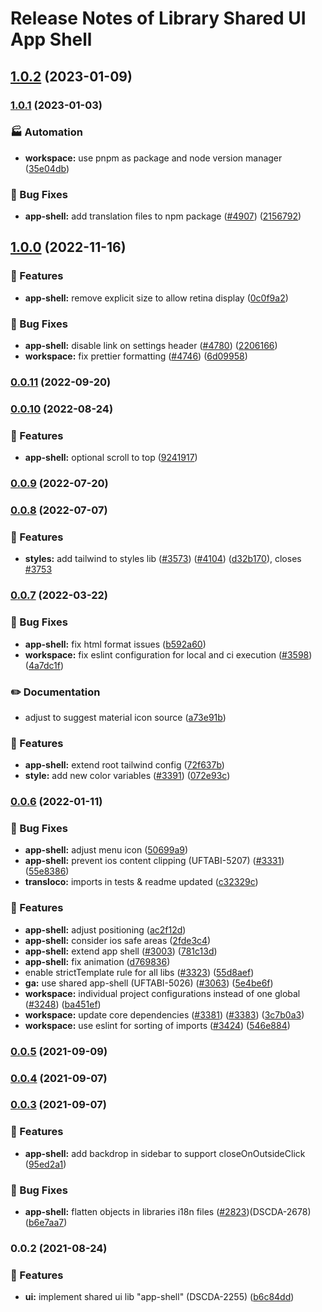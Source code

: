 # Release Notes of Library Shared UI App Shell
## [1.0.2](https://github.com/Schaeffler-Group/frontend-schaeffler/compare/app-shell-v1.0.1...app-shell-v1.0.2) (2023-01-09)

### [1.0.1](https://github.com/Schaeffler-Group/frontend-schaeffler/compare/app-shell-v1.0.0...app-shell-v1.0.1) (2023-01-03)


### 🏭 Automation

* **workspace:** use pnpm as package and node version manager ([35e04db](https://github.com/Schaeffler-Group/frontend-schaeffler/commit/35e04dba206a3d579156300c68b2ede9206556ff))


### 🐛 Bug Fixes

* **app-shell:** add translation files to npm package ([#4907](https://github.com/Schaeffler-Group/frontend-schaeffler/issues/4907)) ([2156792](https://github.com/Schaeffler-Group/frontend-schaeffler/commit/2156792162e6e056561b16c9427f787bb9da8878))

## [1.0.0](https://github.com/Schaeffler-Group/frontend-schaeffler/compare/app-shell-v0.0.11...app-shell-v1.0.0) (2022-11-16)


### 🎸 Features

* **app-shell:** remove explicit size to allow retina display ([0c0f9a2](https://github.com/Schaeffler-Group/frontend-schaeffler/commit/0c0f9a281c70da86259177f15fdd1ac2f45e4b4b))


### 🐛 Bug Fixes

* **app-shell:** disable link on settings header ([#4780](https://github.com/Schaeffler-Group/frontend-schaeffler/issues/4780)) ([2206166](https://github.com/Schaeffler-Group/frontend-schaeffler/commit/22061661d02c72ddeb2312e119ad3cea50aa1845))
* **workspace:** fix prettier formatting ([#4746](https://github.com/Schaeffler-Group/frontend-schaeffler/issues/4746)) ([6d09958](https://github.com/Schaeffler-Group/frontend-schaeffler/commit/6d099587562a9db04e311acb309235bc60e89ee4))

### [0.0.11](https://github.com/Schaeffler-Group/frontend-schaeffler/compare/app-shell-v0.0.10...app-shell-v0.0.11) (2022-09-20)

### [0.0.10](https://github.com/Schaeffler-Group/frontend-schaeffler/compare/app-shell-v0.0.9...app-shell-v0.0.10) (2022-08-24)


### 🎸 Features

* **app-shell:** optional scroll to top ([9241917](https://github.com/Schaeffler-Group/frontend-schaeffler/commit/924191765d426e8d0b2da6049f1833449c4edcd7))

### [0.0.9](https://github.com/Schaeffler-Group/frontend-schaeffler/compare/app-shell-v0.0.8...app-shell-v0.0.9) (2022-07-20)

### [0.0.8](https://github.com/Schaeffler-Group/frontend-schaeffler/compare/app-shell-v0.0.7...app-shell-v0.0.8) (2022-07-07)


### 🎸 Features

* **styles:** add tailwind to styles lib ([#3573](https://github.com/Schaeffler-Group/frontend-schaeffler/issues/3573)) ([#4104](https://github.com/Schaeffler-Group/frontend-schaeffler/issues/4104)) ([d32b170](https://github.com/Schaeffler-Group/frontend-schaeffler/commit/d32b170c13de73f90b3a792d9f50f29cede37898)), closes [#3753](https://github.com/Schaeffler-Group/frontend-schaeffler/issues/3753)

### [0.0.7](https://github.com/Schaeffler-Group/frontend-schaeffler/compare/app-shell-v0.0.6...app-shell-v0.0.7) (2022-03-22)


### 🐛 Bug Fixes

* **app-shell:** fix html format issues ([b592a60](https://github.com/Schaeffler-Group/frontend-schaeffler/commit/b592a604077ffbbb0bcb36386de41c5346b5def1))
* **workspace:** fix eslint configuration for local and ci execution ([#3598](https://github.com/Schaeffler-Group/frontend-schaeffler/issues/3598)) ([4a7dc1f](https://github.com/Schaeffler-Group/frontend-schaeffler/commit/4a7dc1fe79d94b6d8ddfa7cf2644e3bbc11a3e80))


### ✏️ Documentation

* adjust to suggest material icon source ([a73e91b](https://github.com/Schaeffler-Group/frontend-schaeffler/commit/a73e91b89002ba7f7768461b1fae6713cc88a30a))


### 🎸 Features

* **app-shell:** extend root tailwind config ([72f637b](https://github.com/Schaeffler-Group/frontend-schaeffler/commit/72f637baf7a42fdffe455213053231c6006b6870))
* **style:** add new color variables ([#3391](https://github.com/Schaeffler-Group/frontend-schaeffler/issues/3391)) ([072e93c](https://github.com/Schaeffler-Group/frontend-schaeffler/commit/072e93cc90858f751717e10e383f87ab2d4c61f6))

### [0.0.6](https://github.com/Schaeffler-Group/frontend-schaeffler/compare/app-shell-v0.0.5...app-shell-v0.0.6) (2022-01-11)


### 🐛 Bug Fixes

* **app-shell:** adjust menu icon ([50699a9](https://github.com/Schaeffler-Group/frontend-schaeffler/commit/50699a968ccb34e36451f7aa67f78aa83c7d0d13))
* **app-shell:** prevent ios content clipping (UFTABI-5207) ([#3331](https://github.com/Schaeffler-Group/frontend-schaeffler/issues/3331)) ([55e8386](https://github.com/Schaeffler-Group/frontend-schaeffler/commit/55e8386108f249e08d5e0c83e4156a13a6a23de6))
* **transloco:** imports in tests & readme updated ([c32329c](https://github.com/Schaeffler-Group/frontend-schaeffler/commit/c32329ce19668460abac5b3997f0e937b3bfe5ba))


### 🎸 Features

* **app-shell:** adjust positioning ([ac2f12d](https://github.com/Schaeffler-Group/frontend-schaeffler/commit/ac2f12d3b90bc2a60fffe69b8bc99a0efcf51fe6))
* **app-shell:** consider ios safe areas ([2fde3c4](https://github.com/Schaeffler-Group/frontend-schaeffler/commit/2fde3c4decf2bab20a7ff4198ef9c7035098a301))
* **app-shell:** extend app shell ([#3003](https://github.com/Schaeffler-Group/frontend-schaeffler/issues/3003)) ([781c13d](https://github.com/Schaeffler-Group/frontend-schaeffler/commit/781c13d61fac9aea94800e5e008cbfbd320de411))
* **app-shell:** fix animation ([d769836](https://github.com/Schaeffler-Group/frontend-schaeffler/commit/d769836e8b80962ec7a57ef40d05de0f850315ad))
* enable strictTemplate rule for all libs ([#3323](https://github.com/Schaeffler-Group/frontend-schaeffler/issues/3323)) ([55d8aef](https://github.com/Schaeffler-Group/frontend-schaeffler/commit/55d8aefd36823a5774979b7393cbe4dff41ba7de))
* **ga:** use shared app-shell (UFTABI-5026) ([#3063](https://github.com/Schaeffler-Group/frontend-schaeffler/issues/3063)) ([5e4be6f](https://github.com/Schaeffler-Group/frontend-schaeffler/commit/5e4be6f1f34b15f8d5621049700d964afc83210c))
* **workspace:** individual project configurations instead of one global ([#3248](https://github.com/Schaeffler-Group/frontend-schaeffler/issues/3248)) ([ba451ef](https://github.com/Schaeffler-Group/frontend-schaeffler/commit/ba451ef87c9c9cff99440b9739c9ebf4069a16dc))
* **workspace:** update core dependencies ([#3381](https://github.com/Schaeffler-Group/frontend-schaeffler/issues/3381)) ([#3383](https://github.com/Schaeffler-Group/frontend-schaeffler/issues/3383)) ([3c7b0a3](https://github.com/Schaeffler-Group/frontend-schaeffler/commit/3c7b0a37be3104fc216c3ee6506d5f8ce2cadb21))
* **workspace:** use eslint for sorting of imports ([#3424](https://github.com/Schaeffler-Group/frontend-schaeffler/issues/3424)) ([546e884](https://github.com/Schaeffler-Group/frontend-schaeffler/commit/546e8845a9250580ccdc982e3f5c1d818f8678bd))

### [0.0.5](https://github.com/Schaeffler-Group/frontend-schaeffler/compare/app-shell-v0.0.5...app-shell-v0.0.3) (2021-09-09)

### [0.0.4](https://github.com/Schaeffler-Group/frontend-schaeffler/compare/app-shell-v0.0.4...app-shell-v0.0.3) (2021-09-07)

### [0.0.3](https://github.com/Schaeffler-Group/frontend-schaeffler/compare/app-shell-v0.0.3...app-shell-v0.0.2) (2021-09-07)


### 🎸 Features

* **app-shell:** add backdrop in sidebar to support closeOnOutsideClick ([95ed2a1](https://github.com/Schaeffler-Group/frontend-schaeffler/commit/95ed2a1288cff0114df976e141d5062ef3ab54d6))


### 🐛 Bug Fixes

* **app-shell:** flatten objects in libraries i18n files ([#2823](https://github.com/Schaeffler-Group/frontend-schaeffler/issues/2823))(DSCDA-2678) ([b6e7aa7](https://github.com/Schaeffler-Group/frontend-schaeffler/commit/b6e7aa7053de77490a4011f11045eaa3e299b96c))

### 0.0.2 (2021-08-24)


### 🎸 Features

* **ui:** implement shared ui lib "app-shell" (DSCDA-2255) ([b6c84dd](https://github.com/Schaeffler-Group/frontend-schaeffler/commit/b6c84dd93d557660f6d22ff4bd54745ad0e5088e))
